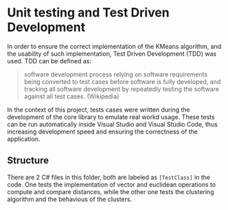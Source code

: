 # Unit testing and Test Driven Development

In order to ensure the correct implementation of the KMeans algorithm, and the usability of such implementation, Test Driven Development (TDD) was used. 
TDD can be defined as:

> software development process relying on software requirements being converted to test
cases before software is fully developed, and tracking all software development by repeatedly testing the software against all test cases. (Wikipedia)

In the context of this project, tests cases were written during the development of the core library to emulate real workd usage. These tests can be
run automatically inside Visual Studio and Visual Studio Code, thus increasing development speed and ensuring the correctness of the application.

## Structure

There are 2 C# files in this folder, both are labeled as `[TestClass]` in the code. One tests the implementation of vector and
euclidean operations to compute and compare distances, while the other one tests the clustering algorithm and the behavious of the clusters.

